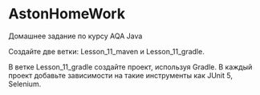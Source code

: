 # AstonHomeWork
Домашнее задание по курсу AQA Java

Создайте две ветки: Lesson_11_maven и Lesson_11_gradle.

В ветке Lesson_11_gradle создайте проект, используя Gradle.
В каждый проект добавьте зависимости на такие инструменты как JUnit 5, Selenium.